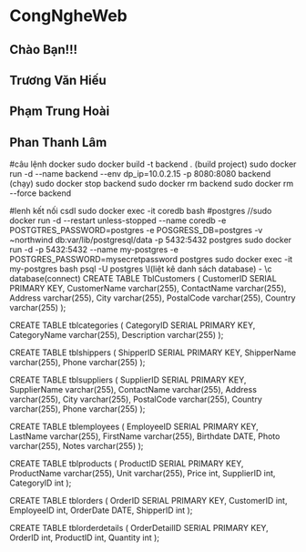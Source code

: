 # CongNgheWeb

## Chào Bạn!!!
## Trương Văn Hiếu
## Phạm Trung Hoài
## Phan Thanh Lâm

#câu lệnh docker
sudo docker build -t backend . (build project)
sudo docker run -d --name backend --env dp_ip=10.0.2.15 -p 8080:8080 backend (chạy)
sudo docker stop backend
sudo docker rm backend
sudo docker rm --force backend

#lenh kết nối csdl
sudo docker exec -it coredb bash
#postgres
//sudo docker run -d --restart unless-stopped --name coredb -e POSTGTRES_PASSWORD=postgres -e POSGRESS_DB=postgres -v ~northwind db:var/lib/postgresql/data -p 5432:5432 postgres
sudo docker run -d -p 5432:5432 --name my-postgres -e POSTGRES_PASSWORD=mysecretpassword postgres
sudo docker exec -it my-postgres bash
psql -U postgres
\l(liệt kê danh sách database) - \c database(connect)
CREATE TABLE TblCustomers (
    CustomerID SERIAL PRIMARY KEY,
    CustomerName varchar(255),
    ContactName varchar(255),
    Address varchar(255),
    City varchar(255),
    PostalCode varchar(255),
    Country varchar(255)
);

CREATE TABLE tblcategories (
    CategoryID SERIAL PRIMARY KEY,
    CategoryName varchar(255),
    Description varchar(255)
);

CREATE TABLE tblshippers (
    ShipperID SERIAL PRIMARY KEY,
    ShipperName varchar(255),
    Phone varchar(255)
);

CREATE TABLE tblsuppliers (
    SupplierID SERIAL PRIMARY KEY,
    SupplierName varchar(255),
    ContactName varchar(255),
    Address varchar(255),
    City varchar(255),
    PostalCode varchar(255),
    Country varchar(255),
    Phone varchar(255)
);

CREATE TABLE tblemployees (
    EmployeeID SERIAL PRIMARY KEY,
    LastName varchar(255),
    FirstName varchar(255),
    Birthdate DATE,
    Photo varchar(255),
    Notes varchar(255)
);

CREATE TABLE tblproducts (
    ProductID SERIAL PRIMARY KEY,
    ProductName varchar(255),
    Unit varchar(255),
    Price int,
    SupplierID int,
    CategoryID int
);

CREATE TABLE tblorders (
    OrderID SERIAL PRIMARY KEY,
    CustomerID int,
    EmployeeID int,
    OrderDate DATE,
    ShipperID int
);

CREATE TABLE tblorderdetails (
    OrderDetailID SERIAL PRIMARY KEY,
    OrderID int,
    ProductID int,
    Quantity int
);
